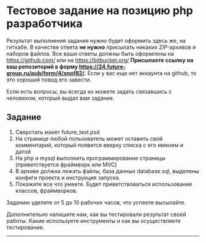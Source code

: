 # Тестовое задание на позицию php разработчика

Результат выполнения задания нужно будет оформить здесь же, на гитхабе.
В качестве ответа __не нужно__ присылать никаких ZIP-архивов и наборов файлов. Все ваши ответы должны быть оформлены на https://github.com/ или на https://bitbucket.org/
__Присылаете ссылку на ваш репозиторий в форму https://24.future-group.ru/pub/form/4/xnof82/.__
Если у вас еще нет аккаунта на github, то это хороший повод его завести.

Если есть вопросы, вы всегда их можете задать связавшись с человеком, который выдал вам задание.

## Задание

1. Сверстать макет future_test.psd
2. На странице любой пользователь может оставить свой комментарий, который появится вверху списка с его именем и датой
3. На php и mysql выполнить программирование страницы (приветствуется фраймворк или MVC)
4. В архиве должна лежать файлы, база данных database.sql, выделены конфиги проекта и инструкция запуска.
5. Покажите все что умеете. Будет приветствоваться использование классов, фраймворков.

Заданию уделите от 5 до 10 рабочих часов, что успеете высылайте.

Дополнительно напишите нам, как вы тестировали результат своей работы. Какие используете инструменты и как вы осуществляете тестирование.

---

